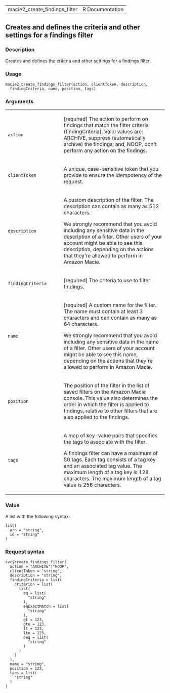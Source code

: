 <table style="width: 100%;">
<tbody>
<tr class="odd">
<td>macie2_create_findings_filter</td>
<td style="text-align: right;">R Documentation</td>
</tr>
</tbody>
</table>

## Creates and defines the criteria and other settings for a findings filter

### Description

Creates and defines the criteria and other settings for a findings
filter.

### Usage

    macie2_create_findings_filter(action, clientToken, description,
      findingCriteria, name, position, tags)

### Arguments

<table>
<colgroup>
<col style="width: 35%" />
<col style="width: 65%" />
</colgroup>
<tbody>
<tr class="odd">
<td><code id="macie2_create_findings_filter_:_action">action</code></td>
<td><p>[required] The action to perform on findings that match the
filter criteria (findingCriteria). Valid values are: ARCHIVE, suppress
(automatically archive) the findings; and, NOOP, don't perform any
action on the findings.</p></td>
</tr>
<tr class="even">
<td><code
id="macie2_create_findings_filter_:_clientToken">clientToken</code></td>
<td><p>A unique, case-sensitive token that you provide to ensure the
idempotency of the request.</p></td>
</tr>
<tr class="odd">
<td><code
id="macie2_create_findings_filter_:_description">description</code></td>
<td><p>A custom description of the filter. The description can contain
as many as 512 characters.</p>
<p>We strongly recommend that you avoid including any sensitive data in
the description of a filter. Other users of your account might be able
to see this description, depending on the actions that they're allowed
to perform in Amazon Macie.</p></td>
</tr>
<tr class="even">
<td><code
id="macie2_create_findings_filter_:_findingCriteria">findingCriteria</code></td>
<td><p>[required] The criteria to use to filter findings.</p></td>
</tr>
<tr class="odd">
<td><code id="macie2_create_findings_filter_:_name">name</code></td>
<td><p>[required] A custom name for the filter. The name must contain at
least 3 characters and can contain as many as 64 characters.</p>
<p>We strongly recommend that you avoid including any sensitive data in
the name of a filter. Other users of your account might be able to see
this name, depending on the actions that they're allowed to perform in
Amazon Macie.</p></td>
</tr>
<tr class="even">
<td><code
id="macie2_create_findings_filter_:_position">position</code></td>
<td><p>The position of the filter in the list of saved filters on the
Amazon Macie console. This value also determines the order in which the
filter is applied to findings, relative to other filters that are also
applied to the findings.</p></td>
</tr>
<tr class="odd">
<td><code id="macie2_create_findings_filter_:_tags">tags</code></td>
<td><p>A map of key-value pairs that specifies the tags to associate
with the filter.</p>
<p>A findings filter can have a maximum of 50 tags. Each tag consists of
a tag key and an associated tag value. The maximum length of a tag key
is 128 characters. The maximum length of a tag value is 256
characters.</p></td>
</tr>
</tbody>
</table>

### Value

A list with the following syntax:

    list(
      arn = "string",
      id = "string"
    )

### Request syntax

    svc$create_findings_filter(
      action = "ARCHIVE"|"NOOP",
      clientToken = "string",
      description = "string",
      findingCriteria = list(
        criterion = list(
          list(
            eq = list(
              "string"
            ),
            eqExactMatch = list(
              "string"
            ),
            gt = 123,
            gte = 123,
            lt = 123,
            lte = 123,
            neq = list(
              "string"
            )
          )
        )
      ),
      name = "string",
      position = 123,
      tags = list(
        "string"
      )
    )
